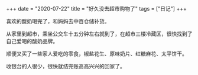 ﻿+++ 
date = "2020-07-22"
title = "好久没去超市购物了"
tags = ["日记"]
+++

喜欢的酸奶喝完了，和妈妈去中百仓储补货。

从家里到超市，乘坐公交车十五分钟左右就到了，在超市三楼冷藏区，很快找到了自己爱喝的酸奶品牌。

顺便又买了一些家人爱吃的零食，椒盐花生、原味奶片、红糖麻花、太平饼干。

收银台的人很少，很快就结完账高高兴兴的回家了。